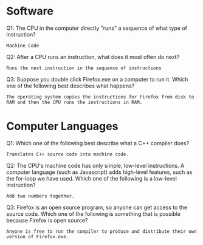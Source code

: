# Software

Q1: The CPU in the computer directly "runs" a sequence of what type of instruction?

```
Machine Code
```

Q2: After a CPU runs an instruction, what does it most often do next?

```
Runs the next instruction in the sequence of instructions
```

Q3: Suppose you double click Firefox.exe on a computer to run it. Which one of the following best describes what happens?

```
The operating system copies the instructions for Firefox from disk to RAM and then the CPU runs the instructions in RAM.
```

# Computer Languages

Q1: Which one of the following best describe what a C++ compiler does?

```
Translates C++ source code into machine code. 
```

Q2: The CPU's machine code has only simple, low-level instructions. A computer language (such as Javascript) adds high-level features, such as the for-loop we have used. Which one of the following is a low-level instruction?

```
Add two numbers together.
```

Q3: Firefox is an open source program, so anyone can get access to the source code. Which one of the following is something that is possible because Firefox is open source?

```
Anyone is free to run the compiler to produce and distribute their own version of Firefox.exe.
```

